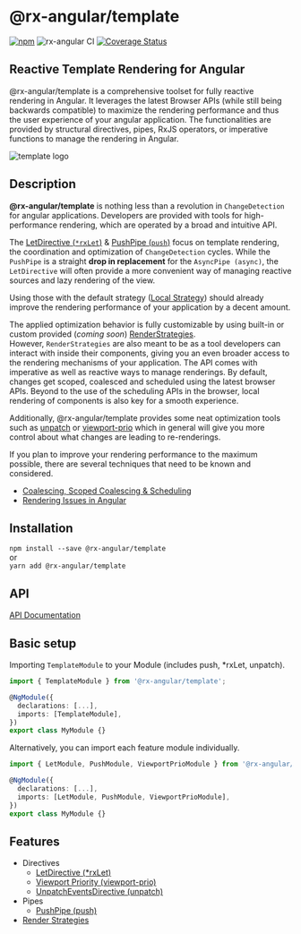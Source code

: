# @rx-angular/template

[![npm](https://img.shields.io/npm/v/%40rx-angular%2Ftemplate.svg)](https://www.npmjs.com/package/%40rx-angular%2Ftemplate)
![rx-angular CI](https://github.com/BioPhoton/rx-angular/workflows/rx-angular%20CI/badge.svg?branch=master)
[![Coverage Status](https://raw.githubusercontent.com/BioPhoton/rx-angular/github-pages/docs/test-coverage/template/jest-coverage-badge.svg)](https://biophoton.github.io/rx-angular/test-coverage/template/lcov-report/index.html)

## Reactive Template Rendering for Angular

@rx-angular/template is a comprehensive toolset for fully reactive rendering in Angular.
It leverages the latest Browser APIs (while still being backwards compatible) to maximize the rendering performance and thus
the user experience of your angular application.
The functionalities are provided by
structural directives, pipes, RxJS operators, or imperative functions to manage the rendering in Angular.

![template logo](https://github.com/BioPhoton/rx-angular/raw/master/libs/template/docs/images/template_logo.png)

## Description

**@rx-angular/template** is nothing less than a revolution in `ChangeDetection` for angular applications.
Developers are provided with tools for high-performance rendering, which are operated by a broad and intuitive API.

The [LetDirective (`*rxLet`)](https://github.com/BioPhoton/rx-angular/tree/master/libs/template/docs/api/let-directive.md) &
[PushPipe (`push`)](https://github.com/BioPhoton/rx-angular/tree/master/libs/template/docs/push.md) focus
on template rendering, the coordination and optimization of `ChangeDetection` cycles. While the `PushPipe` is a
straight **drop in replacement** for the `AsyncPipe (async)`, the `LetDirective` will often provide a more
convenient way of managing reactive sources and lazy rendering of the view.

Using those with the default strategy ([Local Strategy](https://github.com/BioPhoton/rx-angular/tree/master/libs/template/docs/render-strategies.md#local-strategy)) should already improve the rendering performance of
your application by a decent amount.

The applied optimization behavior is fully customizable by using built-in or
custom provided (_coming soon_) [RenderStrategies](https://github.com/BioPhoton/rx-angular/tree/master/libs/template/docs/render-strategies.md).  
However, `RenderStrategies` are also meant to be as a tool developers can interact with inside
their components, giving you an even broader access to the rendering mechanisms of your application.
The API comes with imperative as well as reactive ways to manage renderings.
By default, changes get scoped, coalesced and scheduled using the latest browser APIs.
Beyond to the use of the scheduling APIs in the browser, local rendering of components is also
key for a smooth experience.

Additionally, @rx-angular/template provides some neat optimization tools such as
[unpatch](https://github.com/BioPhoton/rx-angular/tree/master/libs/template/docs/unpatch.md) or
[viewport-prio](https://github.com/BioPhoton/rx-angular/tree/master/libs/template/docs/viewport-prio.md) which in general will give you more control
about what changes are leading to re-renderings.

If you plan to improve your rendering performance to the maximum possible, there
are several techniques that need to be known and considered.

- [Coalescing, Scoped Coalescing & Scheduling](https://github.com/BioPhoton/rx-angular/tree/master/libs/template/docs/concepts.md)
- [Rendering Issues in Angular](https://github.com/BioPhoton/rx-angular/tree/master/libs/template/docs/performance-issues.md)

## Installation

`npm install --save @rx-angular/template`  
or  
`yarn add @rx-angular/template`

## API

[API Documentation](https://github.com/BioPhoton/rx-angular/tree/master/libs/template/docs/api/overview.md)

## Basic setup

Importing `TemplateModule` to your Module (includes push, \*rxLet, unpatch).

```typescript
import { TemplateModule } from '@rx-angular/template';

@NgModule({
  declarations: [...],
  imports: [TemplateModule],
})
export class MyModule {}
```

Alternatively, you can import each feature module individually.

```typescript
import { LetModule, PushModule, ViewportPrioModule } from '@rx-angular/template';

@NgModule({
  declarations: [...],
  imports: [LetModule, PushModule, ViewportPrioModule],
})
export class MyModule {}
```

## Features

- Directives
  - [LetDirective (\*rxLet)](https://github.com/BioPhoton/rx-angular/tree/master/libs/template/docs/api/let-directive.md)
  - [Viewport Priority (viewport-prio)](https://github.com/BioPhoton/rx-angular/tree/master/libs/template/docs/viewport-prio.md)
  - [UnpatchEventsDirective (unpatch)](https://github.com/BioPhoton/rx-angular/tree/master/libs/template/docs/unpatch.md)
- Pipes
  - [PushPipe (push)](https://github.com/BioPhoton/rx-angular/tree/master/libs/template/docs/push.md)
- [Render Strategies](https://github.com/BioPhoton/rx-angular/tree/master/libs/template/docs/render-strategies.md)
